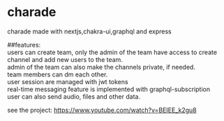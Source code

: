 # charade
charade made with nextjs,chakra-ui,graphql and express <br />

##features: <br />
users can create team, only the admin of the team have access to create channel and add new users to the team. <br />
admin of the team can also make the channels private, if needed. <br />
team members can dm each other. <br />
user session are managed with jwt tokens <br />
real-time messaging feature is implemented with graphql-subscription </br>
user can also send audio, files and other data. </br>

see the project: https://www.youtube.com/watch?v=BEIEE_k2gu8
